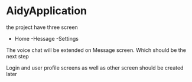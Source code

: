 # AidyApplication

the project have three screen
- Home
-Hessage
-Settings

The voice chat will be extended on Message screen. Which should be the next step

Login and user profile screens as well as other screen should be created later

